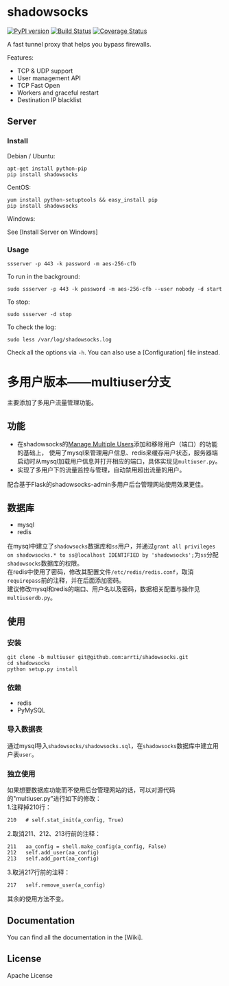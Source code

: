 shadowsocks
===========

[![PyPI version]][PyPI]
[![Build Status]][Travis CI]
[![Coverage Status]][Coverage]

A fast tunnel proxy that helps you bypass firewalls.

Features:
- TCP & UDP support
- User management API
- TCP Fast Open
- Workers and graceful restart
- Destination IP blacklist

Server
------

### Install

Debian / Ubuntu:

    apt-get install python-pip
    pip install shadowsocks

CentOS:

    yum install python-setuptools && easy_install pip
    pip install shadowsocks

Windows:

See [Install Server on Windows]

### Usage

    ssserver -p 443 -k password -m aes-256-cfb

To run in the background:

    sudo ssserver -p 443 -k password -m aes-256-cfb --user nobody -d start

To stop:

    sudo ssserver -d stop

To check the log:

    sudo less /var/log/shadowsocks.log

Check all the options via `-h`. You can also use a [Configuration] file
instead.

多用户版本——multiuser分支
===========

主要添加了多用户流量管理功能。
## 功能
* 在shadowsocks的[Manage Multiple Users](https://github.com/shadowsocks/shadowsocks/wiki/Manage-Multiple-Users)添加和移除用户（端口）的功能的基础上，
使用了mysql来管理用户信息、redis来缓存用户状态，服务器端启动时从mysql加载用户信息并打开相应的端口，具体实现见`multiuser.py`。  
* 实现了多用户下的流量监控与管理，自动禁用超出流量的用户。  

配合基于Flask的shadowsocks-admin多用户后台管理网站使用效果更佳。

## 数据库
* mysql
* redis  

在mysql中建立了`shadowsocks`数据库和`ss`用户，并通过`grant all privileges on shadowsocks.* to ss@localhost IDENTIFIED by 'shadowsocks';`为`ss`分配`shadowsocks`数据库的权限。  
在redis中使用了密码，修改其配置文件`/etc/redis/redis.conf`，取消`requirepass`前的注释，并在后面添加密码。  
建议修改mysql和redis的端口、用户名以及密码，数据相关配置与操作见`multiuserdb.py`。

## 使用
### 安装
```
git clone -b multiuser git@github.com:arrti/shadowsocks.git
cd shadowsocks
python setup.py install
```

### 依赖  
* redis
* PyMySQL  

### 导入数据表
通过mysql导入`shadowsocks/shadowsocks.sql`，在`shadowsocks`数据库中建立用户表`user`。

### 独立使用
如果想要数据库功能而不使用后台管理网站的话，可以对源代码的"multiuser.py"进行如下的修改：  
1.注释掉210行：
```
210   # self.stat_init(a_config, True)
```   

2.取消211、212、213行前的注释：
```
211   aa_config = shell.make_config(a_config, False)
212   self.add_user(aa_config)
213   self.add_port(aa_config)
```
3.取消217行前的注释：
```
217   self.remove_user(a_config)
```

其余的使用方法不变。

Documentation
-------------

You can find all the documentation in the [Wiki].

License
-------

Apache License





[Build Status]:      https://img.shields.io/travis/shadowsocks/shadowsocks/master.svg?style=flat
[Coverage Status]:   https://jenkins.shadowvpn.org/result/shadowsocks
[Coverage]:          https://jenkins.shadowvpn.org/job/Shadowsocks/ws/PYENV/py34/label/linux/htmlcov/index.html
[PyPI]:              https://pypi.python.org/pypi/shadowsocks
[PyPI version]:      https://img.shields.io/pypi/v/shadowsocks.svg?style=flat
[Travis CI]:         https://travis-ci.org/shadowsocks/shadowsocks

